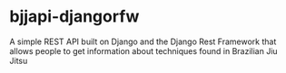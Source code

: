 # bjjapi-djangorfw
A simple REST API built on Django and the Django Rest Framework that allows people to get information about techniques found in Brazilian Jiu Jitsu

